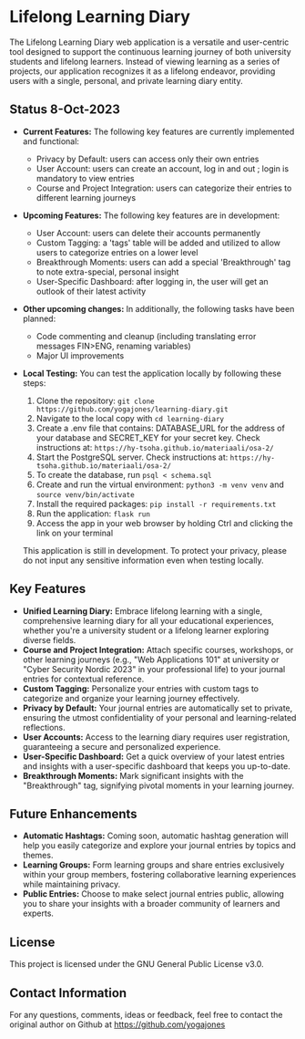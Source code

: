# Lifelong Learning Diary

The Lifelong Learning Diary web application is a versatile and user-centric tool designed to support the continuous learning journey of both university students and lifelong learners. Instead of viewing learning as a series of projects, our application recognizes it as a lifelong endeavor, providing users with a single, personal, and private learning diary entity.

## Status 8-Oct-2023

- **Current Features:** The following key features are currently implemented and functional:
  - Privacy by Default: users can access only their own entries
  - User Account: users can create an account, log in and out ; login is mandatory to view entries
  - Course and Project Integration: users can categorize their entries to different learning journeys

- **Upcoming Features:** The following key features are in development:
  - User Account: users can delete their accounts permanently
  - Custom Tagging: a 'tags' table will be added and utilized to allow users to categorize entries on a lower level
  - Breakthrough Moments: users can add a special 'Breakthrough' tag to note extra-special, personal insight
  - User-Specific Dashboard: after logging in, the user will get an outlook of their latest activity

- **Other upcoming changes:** In additionally, the following tasks have been planned:
  - Code commenting and cleanup (including translating error messages FIN>ENG, renaming variables)
  - Major UI improvements

- **Local Testing:** You can test the application locally by following these steps:
  1. Clone the repository: `git clone https://github.com/yogajones/learning-diary.git`
  2. Navigate to the local copy with `cd learning-diary`
  3. Create a .env file that contains: DATABASE_URL for the address of your database and SECRET_KEY for your secret key. Check instructions at: `https://hy-tsoha.github.io/materiaali/osa-2/`
  4. Start the PostgreSQL server. Check instructions at: `https://hy-tsoha.github.io/materiaali/osa-2/`
  5. To create the database, run `psql < schema.sql`
  6. Create and run the virtual environment: `python3 -m venv venv` and `source venv/bin/activate`
  7. Install the required packages: `pip install -r requirements.txt`
  8. Run the application: `flask run`
  9. Access the app in your web browser by holding Ctrl and clicking the link on your terminal

  This application is still in development. To protect your privacy, please do not input any sensitive information even when testing locally.

## Key Features

- **Unified Learning Diary:** Embrace lifelong learning with a single, comprehensive learning diary for all your educational experiences, whether you're a university student or a lifelong learner exploring diverse fields.
- **Course and Project Integration:** Attach specific courses, workshops, or other learning journeys (e.g., "Web Applications 101" at university or "Cyber Security Nordic 2023" in your professional life) to your journal entries for contextual reference.
- **Custom Tagging:** Personalize your entries with custom tags to categorize and organize your learning journey effectively.
- **Privacy by Default:** Your journal entries are automatically set to private, ensuring the utmost confidentiality of your personal and learning-related reflections.
- **User Accounts:** Access to the learning diary requires user registration, guaranteeing a secure and personalized experience.
- **User-Specific Dashboard:** Get a quick overview of your latest entries and insights with a user-specific dashboard that keeps you up-to-date.
- **Breakthrough Moments:** Mark significant insights with the "Breakthrough" tag, signifying pivotal moments in your learning journey.

## Future Enhancements

- **Automatic Hashtags:** Coming soon, automatic hashtag generation will help you easily categorize and explore your journal entries by topics and themes.
- **Learning Groups:** Form learning groups and share entries exclusively within your group members, fostering collaborative learning experiences while maintaining privacy.
- **Public Entries:** Choose to make select journal entries public, allowing you to share your insights with a broader community of learners and experts.

## License

This project is licensed under the GNU General Public License v3.0.

## Contact Information

For any questions, comments, ideas or feedback, feel free to contact the original author on Github at https://github.com/yogajones

